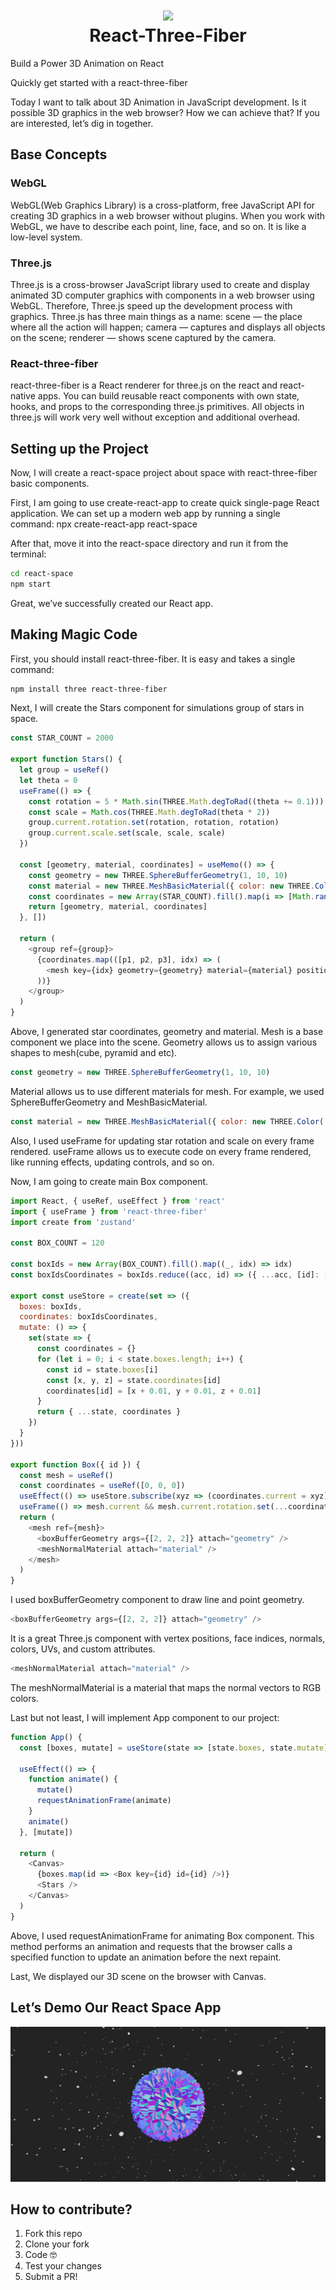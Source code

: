 <h1 align="center">
  <img src="https://github.com/Gapur/react-space/blob/master/assets/logo.png" />
  <br/>
  React-Three-Fiber
</h1>

Build a Power 3D Animation on React

Quickly get started with a react-three-fiber

Today I want to talk about 3D Animation in JavaScript development. Is it possible 3D graphics in the web browser? How we can achieve that? If you are interested, let’s dig in together.

## Base Concepts

### WebGL
WebGL(Web Graphics Library) is a cross-platform, free JavaScript API for creating 3D graphics in a web browser without plugins. When you work with WebGL, we have to describe each point, line, face, and so on. It is like a low-level system.

### Three.js
Three.js is a cross-browser JavaScript library used to create and display animated 3D computer graphics with components in a web browser using WebGL. Therefore, Three.js speed up the development process with graphics. Three.js has three main things as a name:
scene — the place where all the action will happen;
camera — captures and displays all objects on the scene;
renderer — shows scene captured by the camera.

### React-three-fiber
react-three-fiber is a React renderer for three.js on the react and react-native apps. You can build reusable react components with own state, hooks, and props to the corresponding three.js primitives. All objects in three.js will work very well without exception and additional overhead.


## Setting up the Project

Now, I will create a react-space project about space with react-three-fiber basic components.

First, I am going to use create-react-app to create quick single-page React application. We can set up a modern web app by running a single command:
npx create-react-app react-space

After that, move it into the react-space directory and run it from the terminal:
```sh
cd react-space
npm start
```
Great, we’ve successfully created our React app.

## Making Magic Code

First, you should install react-three-fiber. It is easy and takes a single command:
```sh
npm install three react-three-fiber
```

Next, I will create the Stars component for simulations group of stars in space.
```js
const STAR_COUNT = 2000

export function Stars() {
  let group = useRef()
  let theta = 0
  useFrame(() => {
    const rotation = 5 * Math.sin(THREE.Math.degToRad((theta += 0.1)))
    const scale = Math.cos(THREE.Math.degToRad(theta * 2))
    group.current.rotation.set(rotation, rotation, rotation)
    group.current.scale.set(scale, scale, scale)
  })

  const [geometry, material, coordinates] = useMemo(() => {
    const geometry = new THREE.SphereBufferGeometry(1, 10, 10)
    const material = new THREE.MeshBasicMaterial({ color: new THREE.Color('lightblue') })
    const coordinates = new Array(STAR_COUNT).fill().map(i => [Math.random() * 800 - 400, Math.random() * 800 - 400, Math.random() * 800 - 400])
    return [geometry, material, coordinates]
  }, [])

  return (
    <group ref={group}>
      {coordinates.map(([p1, p2, p3], idx) => (
        <mesh key={idx} geometry={geometry} material={material} position={[p1, p2, p3]} />
      ))}
    </group>
  )
}
```

Above, I generated star coordinates, geometry and material. Mesh is a base component we place into the scene. Geometry allows us to assign various shapes to mesh(cube, pyramid and etc).
```js
const geometry = new THREE.SphereBufferGeometry(1, 10, 10)
```

Material allows us to use different materials for mesh. For example, we used SphereBufferGeometry and MeshBasicMaterial.
```js
const material = new THREE.MeshBasicMaterial({ color: new THREE.Color('lightblue') })
```

Also, I used useFrame for updating star rotation and scale on every frame rendered. useFrame allows us to execute code on every frame rendered, like running effects, updating controls, and so on.

Now, I am going to create main Box component.

```js
import React, { useRef, useEffect } from 'react'
import { useFrame } from 'react-three-fiber'
import create from 'zustand'

const BOX_COUNT = 120

const boxIds = new Array(BOX_COUNT).fill().map((_, idx) => idx)
const boxIdsCoordinates = boxIds.reduce((acc, id) => ({ ...acc, [id]: [Math.random() * Math.PI, Math.random() * Math.PI, Math.random() * Math.PI] }), 0)

export const useStore = create(set => ({
  boxes: boxIds,
  coordinates: boxIdsCoordinates,
  mutate: () => {
    set(state => {
      const coordinates = {}
      for (let i = 0; i < state.boxes.length; i++) {
        const id = state.boxes[i]
        const [x, y, z] = state.coordinates[id]
        coordinates[id] = [x + 0.01, y + 0.01, z + 0.01]
      }
      return { ...state, coordinates }
    })
  }
}))

export function Box({ id }) {
  const mesh = useRef()
  const coordinates = useRef([0, 0, 0])
  useEffect(() => useStore.subscribe(xyz => (coordinates.current = xyz), state => state.coordinates[id]))
  useFrame(() => mesh.current && mesh.current.rotation.set(...coordinates.current))
  return (
    <mesh ref={mesh}>
      <boxBufferGeometry args={[2, 2, 2]} attach="geometry" />
      <meshNormalMaterial attach="material" />
    </mesh>
  )
}
```

I used boxBufferGeometry component to draw line and point geometry.
```js
<boxBufferGeometry args={[2, 2, 2]} attach="geometry" />
```

It is a great Three.js component with vertex positions, face indices, normals, colors, UVs, and custom attributes.
```js
<meshNormalMaterial attach="material" />
```

The meshNormalMaterial is a material that maps the normal vectors to RGB colors.

Last but not least, I will implement App component to our project:
```js
function App() {
  const [boxes, mutate] = useStore(state => [state.boxes, state.mutate], shallow)

  useEffect(() => {
    function animate() {
      mutate()
      requestAnimationFrame(animate)
    }
    animate()
  }, [mutate])

  return (
    <Canvas>
      {boxes.map(id => <Box key={id} id={id} />)}
      <Stars />
    </Canvas>
  )
}
```

Above, I used requestAnimationFrame for animating Box component. This method performs an animation and requests that the browser calls a specified function to update an animation before the next repaint.

Last, We displayed our 3D scene on the browser with Canvas.

## Let’s Demo Our React Space App 

<p align="center">
  <img width="600"src="https://github.com/Gapur/react-space/blob/master/assets/example.gif">
</p>

## How to contribute?

1. Fork this repo
2. Clone your fork
3. Code 🤓
4. Test your changes
5. Submit a PR!

